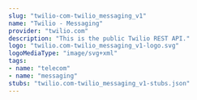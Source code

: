 ```yaml
---
slug: "twilio-com-twilio_messaging_v1"
name: "Twilio - Messaging"
provider: "twilio.com"
description: "This is the public Twilio REST API."
logo: "twilio.com-twilio_messaging_v1-logo.svg"
logoMediaType: "image/svg+xml"
tags:
- name: "telecom"
- name: "messaging"
stubs: "twilio.com-twilio_messaging_v1-stubs.json"
---
```

